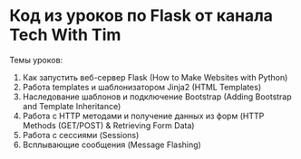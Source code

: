 # Код из уроков по Flask от канала Tech With Tim
Темы уроков:
1. Как запустить веб-сервер Flask (How to Make Websites with Python)
2. Работа templates и шаблонизатором Jinja2 (HTML Templates)
3. Наследование шаблонов и подключение Bootstrap (Adding Bootstrap and Template Inheritance)
4. Работа с HTTP методами и получение данных из форм (HTTP Methods (GET/POST) & Retrieving Form Data)
5. Работа с сессиями (Sessions)
6. Всплывающие сообщения (Message Flashing)
